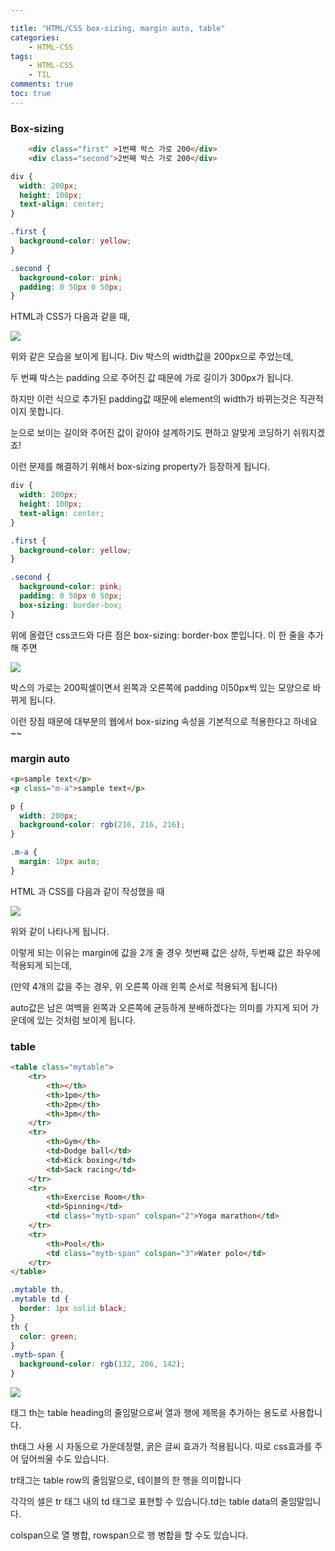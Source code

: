 ```yaml
---

title: "HTML/CSS box-sizing, margin auto, table"
categories:
    - HTML-CSS
tags:
    - HTML-CSS
    - TIL
comments: true
toc: true
---
```


### Box-sizing

```html
    <div class="first" >1번째 박스 가로 200</div>
    <div class="second">2번째 박스 가로 200</div>
```

```css
div {
  width: 200px;
  height: 100px;
  text-align: center;
}

.first {
  background-color: yellow;
}

.second {
  background-color: pink;
  padding: 0 50px 0 50px;
}
```

HTML과 CSS가 다음과 같을 때,

![](https://i.ibb.co/YfgWz1Y/2020-10-19-7-30-50.png)

위와 같은 모습을 보이게 됩니다. Div 박스의 width값을 200px으로 주었는데, 

두 번째 박스는 padding 으로 주어진 값 때문에 가로 길이가 300px가 됩니다.

하지만 이런 식으로 추가된 padding값 때문에 element의 width가 바뀌는것은 직관적이지 못합니다. 

눈으로 보이는 길이와 주어진 값이 같아야 설계하기도 편하고 알맞게 코딩하기 쉬워지겠죠!

이런 문제를 해결하기 위해서 box-sizing property가 등장하게 됩니다.

```css
div {
  width: 200px;
  height: 100px;
  text-align: center;
}

.first {
  background-color: yellow;
}

.second {
  background-color: pink;
  padding: 0 50px 0 50px;
  box-sizing: border-box;
}
```

위에 올렸던 css코드와 다른 점은 box-sizing: border-box 뿐입니다. 이 한 줄을 추가해 주면

![](https://i.ibb.co/hmSxMLZ/2020-10-19-7-57-45.png)

박스의 가로는 200픽셀이면서 왼쪽과 오른쪽에 padding 이50px씩 있는 모양으로 바뀌게 됩니다.

이런 장점 때문에 대부분의 웹에서 box-sizing 속성을 기본적으로 적용한다고 하네요~~

### margin auto

```html
<p>sample text</p>
<p class="m-a">sample text</p>
```

```css
p {
  width: 200px;
  background-color: rgb(216, 216, 216);
}

.m-a {
  margin: 10px auto;
}
```

HTML 과 CSS를 다음과 같이 작성했을 때

![](https://i.ibb.co/Wg79M5J/2020-10-19-8-11-48.png)

위와 같이 나타나게 됩니다.

이렇게 되는 이유는 margin에 값을 2개 줄 경우 첫번째 값은 상하, 두번째 값은 좌우에 적용되게 되는데,

(만약 4개의 값을 주는 경우, 위 오른쪽 아래 왼쪽 순서로 적용되게 됩니다)

auto값은 남은 여백을 왼쪽과 오른쪽에 균등하게 분배하겠다는 의미를 가지게 되어 가운데에 있는 것처럼 보이게 됩니다.

### table

```html
<table class="mytable">
    <tr>
        <th></th>
        <th>1pm</th>
        <th>2pm</th>
        <th>3pm</th>
    </tr>
    <tr>
        <th>Gym</th>
        <td>Dodge ball</td>
        <td>Kick boxing</td>
        <td>Sack racing</td>
    </tr>
    <tr>
        <th>Exercise Room</th>
        <td>Spinning</td>
        <td class="mytb-span" colspan="2">Yoga marathon</td>
    </tr>
    <tr>
        <th>Pool</th>
        <td class="mytb-span" colspan="3">Water polo</td>
    </tr>
</table>
```

```css
.mytable th,
.mytable td {
  border: 1px solid black;
}
th {
  color: green;
}
.mytb-span {
  background-color: rgb(132, 206, 142);
}
```

![](https://i.ibb.co/VQqk2NT/2020-10-19-8-21-42.png)

태그 th는 table heading의 줄임말으로써 열과 행에 제목을 추가하는 용도로 사용합니다.

th태그 사용 시 자동으로 가운데정렬, 굵은 글씨 효과가 적용됩니다. 따로 css효과를 주어 덮어씌울 수도 있습니다.

tr태그는 table row의 줄임말으로, 테이블의 한 행을 의미합니다

각각의 셀은 tr 태그 내의 td 태그로 표현할 수 있습니다.td는 table data의 줄임말입니다. 

colspan으로 열 병합, rowspan으로 행 병합을 할 수도 있습니다. 

